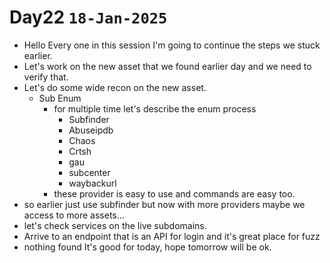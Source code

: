 # Day22 `18-Jan-2025`
- Hello Every one in this session I'm going to continue the steps we stuck earlier.
- Let's work on the new asset that we found earlier day and we need to verify that.
- Let's do some wide recon on the new asset.
    - Sub Enum
        - for multiple time let's describe the enum process
            - Subfinder
            - Abuseipdb
            - Chaos
            - Crtsh
            - gau
            - subcenter
            - waybackurl
       - these provider is easy to use and commands are easy too.
- so earlier just use subfinder but now with more providers maybe we access to more assets...
- let's check services on the live subdomains.
- Arrive to an endpoint that is an API for login and it's great place for fuzz
- nothing found
It's good for today, hope tomorrow will be ok.
